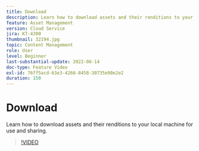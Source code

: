 ```yaml
---
title: Download
description: Learn how to download assets and their renditions to your local machine for use and sharing.
feature: Asset Management
version: Cloud Service
jira: KT-4300
thumbnail: 32194.jpg
topic: Content Management
role: User
level: Beginner
last-substantial-update: 2022-06-14
doc-type: Feature Video
exl-id: 76ff5acd-63e3-4266-8458-30735e90e2e2
duration: 150
---
```

# Download

Learn how to download assets and their renditions to your local machine for use and sharing.

>[!VIDEO](https://video.tv.adobe.com/v/35090?quality=12&learn=on)
